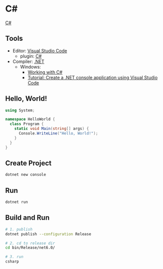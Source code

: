 # C#

[C#](https://en.wikipedia.org/wiki/C_Sharp_(programming_language))

## Tools

+ Editor: [Visual Studio Code](https://code.visualstudio.com/)
  + plugin: [C#](https://marketplace.visualstudio.com/items?itemName=ms-dotnettools.csharp)
+ Compiler: [.NET](https://dotnet.microsoft.com/en-us/download)
  + Windows: 
    + [Working with C#](https://code.visualstudio.com/docs/languages/csharp)
    + [Tutorial: Create a .NET console application using Visual Studio Code](https://learn.microsoft.com/en-us/dotnet/core/tutorials/with-visual-studio-code?pivots=dotnet-6-0)

## Hello, World!

```c#
using System;

namespace HelloWorld {
  class Program {
    static void Main(string[] args) {
      Console.WriteLine("Hello, World!");
    }
  }
}
```

## Create Project

```bash
dotnet new console
```

## Run

```bash
dotnet run
```

## Build and Run

```bash
# 1. publish
dotnet publish --configuration Release

# 2. cd to release dir
cd bin/Release/net6.0/

# 3. run
csharp
```
